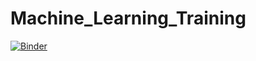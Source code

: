 # Machine_Learning_Training


[![Binder](https://mybinder.org/badge_logo.svg)](https://mybinder.org/v2/gh/ahsanrazakhan/Machine_Learning_Training/main?labpath=Lab%20Assignment%201.ipynb)
